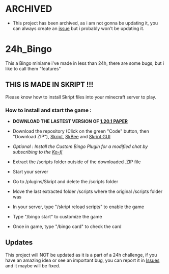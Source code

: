# ARCHIVED
- This project has been archived, as i am not gonna be updating it, you can always create an [issue](https://github.com/TheFox580/24h_Bingo/issues) but i probably won't be updating it.

# 24h_Bingo
This a Bingo miniame i've made in less than 24h, there are some bugs, but i like to call them "features"

## THIS IS MADE IN SKRIPT !!!
Please know how to install Skript files into your minecraft server to play.

### How to install and start the game :

- **DOWNLOAD THE LASTEST VERSION OF [1.20.1 PAPER](https://api.papermc.io/v2/projects/paper/versions/1.20.1/builds/196/downloads/paper-1.20.1-196.jar)**
- Download the repository (Click on the green "Code" button, then "Download ZIP"), [Skript](https://github.com/SkriptLang/Skript/releases), [SkBee](https://github.com/ShaneBeee/SkBee/releases) and [Skript GUI](https://github.com/APickledWalrus/skript-gui/releases)
- *Optional : Install the Custom Bingo Plugin for a modified chat by subscribing to the [Ko-fi](https://ko-fi.com/thefox580)*
- Extract the /scripts folder outside of the downloaded .ZIP file
- Start your server
- Go to /plugins/Skript and delete the /scripts folder
- Move the last extracted folder /scripts where the original /scripts folder was
- In your server, type "/skript reload scripts" to enable the game
- Type "/bingo start" to customize the game
  
- Once in game, type "/bingo card" to check the card

## Updates

This project will NOT be updated as it is a part of a 24h challenge, if you have an amazing idea or see an important bug, you can report it in [Issues](https://github.com/TheFox580/24h_Bingo/issues) and it maybe will be fixed.
